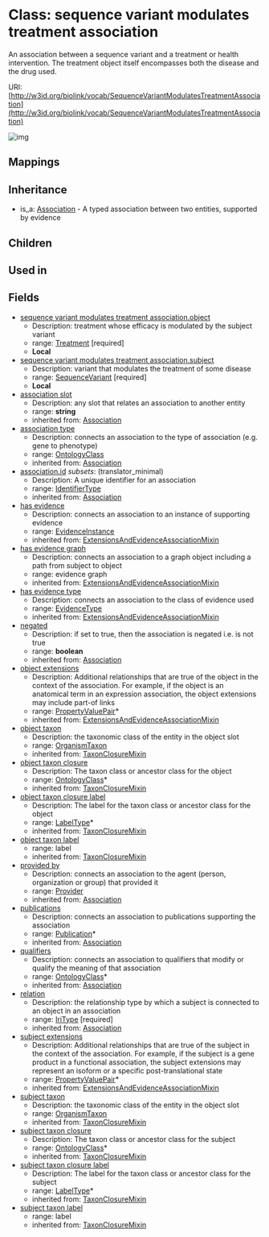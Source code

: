 # Class: sequence variant modulates treatment association


An association between a sequence variant and a treatment or health intervention. The treatment object itself encompasses both the disease and the drug used.

URI: [http://w3id.org/biolink/vocab/SequenceVariantModulatesTreatmentAssociation](http://w3id.org/biolink/vocab/SequenceVariantModulatesTreatmentAssociation)

![img](http://yuml.me/diagram/nofunky;dir:TB/class/\[SequenceVariantModulatesTreatmentAssociation|subject_taxon_closure_label(i):label_type%20*;object_taxon_closure_label(i):label_type%20*;has_evidence(i):evidence_instance%20%3F;id(i):identifier_type%20%3F;relation(i):iri_type;negated(i):boolean%20%3F;association_slot(i):string%20%3F]-%20provided%20by(i)%20%3F>\[Provider],%20\[SequenceVariantModulatesTreatmentAssociation]-%20publications(i)%20*>\[Publication],%20\[SequenceVariantModulatesTreatmentAssociation]-%20qualifiers(i)%20*>\[OntologyClass],%20\[SequenceVariantModulatesTreatmentAssociation]-%20association%20type(i)%20%3F>\[OntologyClass],%20\[SequenceVariantModulatesTreatmentAssociation]-%20has%20evidence%20type(i)%20%3F>\[EvidenceType],%20\[SequenceVariantModulatesTreatmentAssociation]-%20object%20extensions(i)%20*>\[PropertyValuePair],%20\[SequenceVariantModulatesTreatmentAssociation]-%20subject%20extensions(i)%20*>\[PropertyValuePair],%20\[SequenceVariantModulatesTreatmentAssociation]-%20object%20taxon%20closure(i)%20*>\[OntologyClass],%20\[SequenceVariantModulatesTreatmentAssociation]-%20object%20taxon(i)%20%3F>\[OrganismTaxon],%20\[SequenceVariantModulatesTreatmentAssociation]-%20subject%20taxon%20closure(i)%20*>\[OntologyClass],%20\[SequenceVariantModulatesTreatmentAssociation]-%20subject%20taxon(i)%20%3F>\[OrganismTaxon],%20\[SequenceVariantModulatesTreatmentAssociation]-%20object>\[Treatment],%20\[SequenceVariantModulatesTreatmentAssociation]-%20subject>\[SequenceVariant],%20\[Association]^-\[SequenceVariantModulatesTreatmentAssociation])
## Mappings

## Inheritance

 *  is_a: [Association](Association.md) - A typed association between two entities, supported by evidence
## Children

## Used in

## Fields

 * [sequence variant modulates treatment association.object](sequence_variant_modulates_treatment_association_object.md)
    * Description: treatment whose efficacy is modulated by the subject variant
    * range: [Treatment](Treatment.md) [required]
    * __Local__
 * [sequence variant modulates treatment association.subject](sequence_variant_modulates_treatment_association_subject.md)
    * Description: variant that modulates the treatment of some disease
    * range: [SequenceVariant](SequenceVariant.md) [required]
    * __Local__
 * [association slot](association_slot.md)
    * Description: any slot that relates an association to another entity
    * range: **string**
    * inherited from: [Association](Association.md)
 * [association type](association_type.md)
    * Description: connects an association to the type of association (e.g. gene to phenotype)
    * range: [OntologyClass](OntologyClass.md)
    * inherited from: [Association](Association.md)
 * [association.id](association_id.md) *subsets*: (translator_minimal)
    * Description: A unique identifier for an association
    * range: [IdentifierType](IdentifierType.md)
    * inherited from: [Association](Association.md)
 * [has evidence](has_evidence.md)
    * Description: connects an association to an instance of supporting evidence
    * range: [EvidenceInstance](EvidenceInstance.md)
    * inherited from: [ExtensionsAndEvidenceAssociationMixin](ExtensionsAndEvidenceAssociationMixin.md)
 * [has evidence graph](has_evidence_graph.md)
    * Description: connects an association to a graph object including a path from subject to object
    * range: evidence graph
    * inherited from: [ExtensionsAndEvidenceAssociationMixin](ExtensionsAndEvidenceAssociationMixin.md)
 * [has evidence type](has_evidence_type.md)
    * Description: connects an association to the class of evidence used
    * range: [EvidenceType](EvidenceType.md)
    * inherited from: [ExtensionsAndEvidenceAssociationMixin](ExtensionsAndEvidenceAssociationMixin.md)
 * [negated](negated.md)
    * Description: if set to true, then the association is negated i.e. is not true
    * range: **boolean**
    * inherited from: [Association](Association.md)
 * [object extensions](object_extensions.md)
    * Description: Additional relationships that are true of the object in the context of the association. For example, if the object is an anatomical term in an expression association, the object extensions may include part-of links
    * range: [PropertyValuePair](PropertyValuePair.md)*
    * inherited from: [ExtensionsAndEvidenceAssociationMixin](ExtensionsAndEvidenceAssociationMixin.md)
 * [object taxon](object_taxon.md)
    * Description: the taxonomic class of the entity in the object slot
    * range: [OrganismTaxon](OrganismTaxon.md)
    * inherited from: [TaxonClosureMixin](TaxonClosureMixin.md)
 * [object taxon closure](object_taxon_closure.md)
    * Description: The taxon class or ancestor class for the object
    * range: [OntologyClass](OntologyClass.md)*
    * inherited from: [TaxonClosureMixin](TaxonClosureMixin.md)
 * [object taxon closure label](object_taxon_closure_label.md)
    * Description: The label for the taxon class or ancestor class for the object
    * range: [LabelType](LabelType.md)*
    * inherited from: [TaxonClosureMixin](TaxonClosureMixin.md)
 * [object taxon label](object_taxon_label.md)
    * range: label
    * inherited from: [TaxonClosureMixin](TaxonClosureMixin.md)
 * [provided by](provided_by.md)
    * Description: connects an association to the agent (person, organization or group) that provided it
    * range: [Provider](Provider.md)
    * inherited from: [Association](Association.md)
 * [publications](publications.md)
    * Description: connects an association to publications supporting the association
    * range: [Publication](Publication.md)*
    * inherited from: [Association](Association.md)
 * [qualifiers](qualifiers.md)
    * Description: connects an association to qualifiers that modify or qualify the meaning of that association
    * range: [OntologyClass](OntologyClass.md)*
    * inherited from: [Association](Association.md)
 * [relation](relation.md)
    * Description: the relationship type by which a subject is connected to an object in an association
    * range: [IriType](IriType.md) [required]
    * inherited from: [Association](Association.md)
 * [subject extensions](subject_extensions.md)
    * Description: Additional relationships that are true of the subject in the context of the association. For example, if the subject is a gene product in a functional association, the subject extensions may represent  an isoform or a specific post-translational state
    * range: [PropertyValuePair](PropertyValuePair.md)*
    * inherited from: [ExtensionsAndEvidenceAssociationMixin](ExtensionsAndEvidenceAssociationMixin.md)
 * [subject taxon](subject_taxon.md)
    * Description: the taxonomic class of the entity in the object slot
    * range: [OrganismTaxon](OrganismTaxon.md)
    * inherited from: [TaxonClosureMixin](TaxonClosureMixin.md)
 * [subject taxon closure](subject_taxon_closure.md)
    * Description: The taxon class or ancestor class for the subject
    * range: [OntologyClass](OntologyClass.md)*
    * inherited from: [TaxonClosureMixin](TaxonClosureMixin.md)
 * [subject taxon closure label](subject_taxon_closure_label.md)
    * Description: The label for the taxon class or ancestor class for the subject
    * range: [LabelType](LabelType.md)*
    * inherited from: [TaxonClosureMixin](TaxonClosureMixin.md)
 * [subject taxon label](subject_taxon_label.md)
    * range: label
    * inherited from: [TaxonClosureMixin](TaxonClosureMixin.md)

